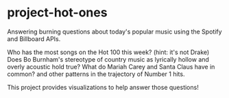 # project-hot-ones
Answering burning questions about today's popular music using the Spotify and Billboard APIs.

Who has the most songs on the Hot 100 this week? (hint: it's not Drake)
Does Bo Burnham's stereotype of country music as lyrically hollow and overly acoustic hold true?
What do Mariah Carey and Santa Claus have in common? and other patterns in the trajectory of Number 1 hits. 

This project provides visualizations to help answer those questions!
